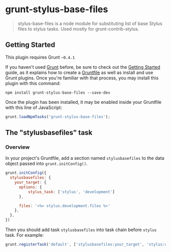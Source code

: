 # grunt-stylus-base-files

> stylus-base-files is a node module for substituting list of base Stylus files to stylus tasks. Used mostly for grunt-contrib-stylus.

## Getting Started
This plugin requires Grunt `~0.4.1`

If you haven't used [Grunt](http://gruntjs.com/) before, be sure to check out the [Getting Started](http://gruntjs.com/getting-started) guide, as it explains how to create a [Gruntfile](http://gruntjs.com/sample-gruntfile) as well as install and use Grunt plugins. Once you're familiar with that process, you may install this plugin with this command:

```shell
npm install grunt-stylus-base-files --save-dev
```

Once the plugin has been installed, it may be enabled inside your Gruntfile with this line of JavaScript:

```js
grunt.loadNpmTasks('grunt-stylus-base-files');
```

## The "stylusbasefiles" task

### Overview
In your project's Gruntfile, add a section named `stylusbasefiles` to the data object passed into `grunt.initConfig()`.

```js
grunt.initConfig({
  stylusbasefiles: {
    your_target: {
      options: {
          stylus_task: ['stylus', 'development']
      },

      files: '<%= stylus.development.files %>'
    },
  },
})
```
Then you should add task `stylusbasefiles` into task chain before `stylus` task. For example:

```js
grunt.registerTask('default', ['stylusbasefiles:your_target', 'stylus:development']);
```